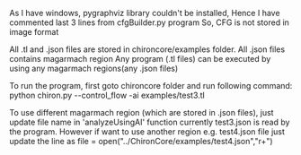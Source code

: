 As I have windows, pygraphviz library couldn't be installed, Hence I have commented last 3 lines from cfgBuilder.py program
So, CFG is not stored in image format

All .tl and .json files are stored in chironcore/examples folder.
All .json files contains magarmach region
Any program (.tl files) can be executed by using any magarmach regions(any .json files)
 


To run the program, first goto chironcore folder and run following command:
 	python chiron.py --control_flow -ai examples/test3.tl

To use different magarmach region (which are stored in .json files), just update file name in 'analyzeUsingAI' function
currently test3.json is read by the program. However if want to use another region e.g. test4.json file just update the line as
	    file = open("../ChironCore/examples/test4.json","r+")
